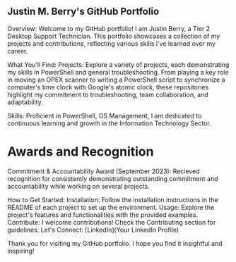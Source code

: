 ## Justin M. Berry's GitHub Portfolio

Overview:
Welcome to my GitHub portfolio! I am Justin Berry, a Tier 2 Desktop Support Technician. This portfolio showcases a collection of my projects and contributions, reflecting various skills i've learned over my career.

What You'll Find:
Projects: Explore a variety of projects, each demonstrating my skills in PowerShell and general troubleshooting. From playing a key role in moving an OPEX scanner to writing a PowerShell script to synchronize a computer's time clock with Google's atomic clock, these repositories highlight my commitment to troubleshooting, team collaboration, and adaptability.

Skills: Proficient in PowerShell, OS Management, I am dedicated to continuous learning and growth in the Information Technology Sector.

# Awards and Recognition
Commitment & Accountability Award (September 2023): Recieved recognition for consistently demonstrating outstanding commitment and accountability while working on several projects.

How to Get Started:
Installation: Follow the installation instructions in the README of each project to set up the environment.
Usage: Explore the project's features and functionalities with the provided examples.
Contribute: I welcome contributions! Check the Contributing section for guidelines.
Let's Connect:
[LinkedIn](Your LinkedIn Profile)

Thank you for visiting my GitHub portfolio. I hope you find it insightful and inspiring!

